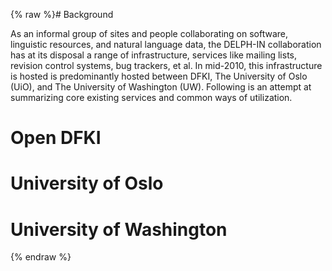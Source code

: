 {% raw %}# Background

As an informal group of sites and people collaborating on software,
linguistic resources, and natural language data, the DELPH-IN
collaboration has at its disposal a range of infrastructure, services
like mailing lists, revision control systems, bug trackers, et al. In
mid-2010, this infrastructure is hosted is predominantly hosted between
DFKI, The University of Oslo (UiO), and The University of Washington
(UW). Following is an attempt at summarizing core existing services and
common ways of utilization.

# Open DFKI

# University of Oslo

# University of Washington
<update date omitted for speed>{% endraw %}